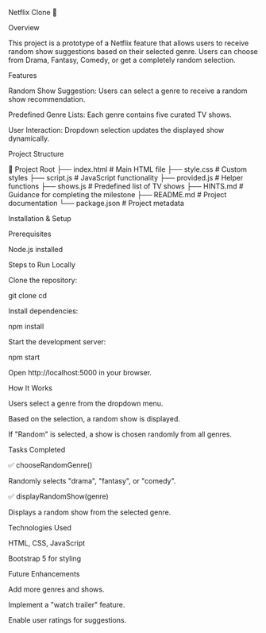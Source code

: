 Netflix Clone 🎥

Overview

This project is a prototype of a Netflix feature that allows users to receive random show suggestions based on their selected genre. Users can choose from Drama, Fantasy, Comedy, or get a completely random selection.

Features

Random Show Suggestion: Users can select a genre to receive a random show recommendation.

Predefined Genre Lists: Each genre contains five curated TV shows.

User Interaction: Dropdown selection updates the displayed show dynamically.

Project Structure

📂 Project Root
├── index.html     # Main HTML file
├── style.css      # Custom styles
├── script.js      # JavaScript functionality
├── provided.js    # Helper functions
├── shows.js       # Predefined list of TV shows
├── HINTS.md       # Guidance for completing the milestone
├── README.md      # Project documentation
└── package.json   # Project metadata

Installation & Setup

Prerequisites

Node.js installed

Steps to Run Locally

Clone the repository:

git clone <repository-url>
cd <project-directory>

Install dependencies:

npm install

Start the development server:

npm start

Open http://localhost:5000 in your browser.

How It Works

Users select a genre from the dropdown menu.

Based on the selection, a random show is displayed.

If "Random" is selected, a show is chosen randomly from all genres.

Tasks Completed

✅ chooseRandomGenre()

Randomly selects "drama", "fantasy", or "comedy".

✅ displayRandomShow(genre)

Displays a random show from the selected genre.

Technologies Used

HTML, CSS, JavaScript

Bootstrap 5 for styling

Future Enhancements

Add more genres and shows.

Implement a "watch trailer" feature.

Enable user ratings for suggestions.
